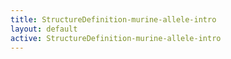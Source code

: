 ```yaml
---
title: StructureDefinition-murine-allele-intro
layout: default
active: StructureDefinition-murine-allele-intro
---
```


